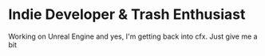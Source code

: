 # Indie Developer & Trash Enthusiast
Working on Unreal Engine and yes, I'm getting back into cfx. Just give me a bit
